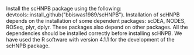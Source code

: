 Install the scHNPB package using the following: devtools::install_github("bbiswas1989/scHNPB"). Installation of scHNPB depends on the installation of some dependent packages: scDEA, NODES, ROSeq, plyr, dplyr. These packages also depend on other packages. All the dependencies should be installed correctly before installing scHNPB. We have used the R software with version 4.1.1 for the development of the scHNPB package.


